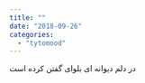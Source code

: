 ```yaml
---
title: ""
date: "2018-09-26"
categories: 
  - "tytomood"
---
```


در دلم دیوانه ای بلوای گفتن کرده است
